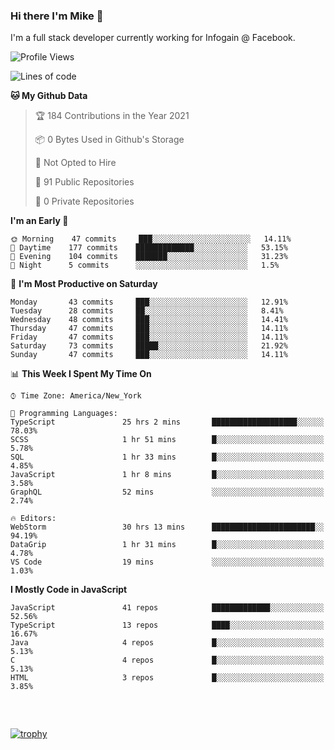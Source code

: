 ### Hi there I'm Mike 👋
I'm a full stack developer currently working for Infogain @ Facebook.

<!--START_SECTION:waka-->
![Profile Views](http://img.shields.io/badge/Profile%20Views-0-blue)

![Lines of code](https://img.shields.io/badge/From%20Hello%20World%20I%27ve%20Written-1.2%20million%20lines%20of%20code-blue)

**🐱 My Github Data** 

> 🏆 184 Contributions in the Year 2021
 > 
> 📦 0 Bytes Used in Github's Storage 
 > 
> 🚫 Not Opted to Hire
 > 
> 📜 91 Public Repositories 
 > 
> 🔑 0 Private Repositories  
 > 
**I'm an Early 🐤** 

```text
🌞 Morning    47 commits     ███░░░░░░░░░░░░░░░░░░░░░░   14.11% 
🌆 Daytime    177 commits    █████████████░░░░░░░░░░░░   53.15% 
🌃 Evening    104 commits    ███████░░░░░░░░░░░░░░░░░░   31.23% 
🌙 Night      5 commits      ░░░░░░░░░░░░░░░░░░░░░░░░░   1.5%

```
📅 **I'm Most Productive on Saturday** 

```text
Monday       43 commits     ███░░░░░░░░░░░░░░░░░░░░░░   12.91% 
Tuesday      28 commits     ██░░░░░░░░░░░░░░░░░░░░░░░   8.41% 
Wednesday    48 commits     ███░░░░░░░░░░░░░░░░░░░░░░   14.41% 
Thursday     47 commits     ███░░░░░░░░░░░░░░░░░░░░░░   14.11% 
Friday       47 commits     ███░░░░░░░░░░░░░░░░░░░░░░   14.11% 
Saturday     73 commits     █████░░░░░░░░░░░░░░░░░░░░   21.92% 
Sunday       47 commits     ███░░░░░░░░░░░░░░░░░░░░░░   14.11%

```


📊 **This Week I Spent My Time On** 

```text
⌚︎ Time Zone: America/New_York

💬 Programming Languages: 
TypeScript               25 hrs 2 mins       ███████████████████░░░░░░   78.03% 
SCSS                     1 hr 51 mins        █░░░░░░░░░░░░░░░░░░░░░░░░   5.78% 
SQL                      1 hr 33 mins        █░░░░░░░░░░░░░░░░░░░░░░░░   4.85% 
JavaScript               1 hr 8 mins         █░░░░░░░░░░░░░░░░░░░░░░░░   3.58% 
GraphQL                  52 mins             ░░░░░░░░░░░░░░░░░░░░░░░░░   2.74%

🔥 Editors: 
WebStorm                 30 hrs 13 mins      ███████████████████████░░   94.19% 
DataGrip                 1 hr 31 mins        █░░░░░░░░░░░░░░░░░░░░░░░░   4.78% 
VS Code                  19 mins             ░░░░░░░░░░░░░░░░░░░░░░░░░   1.03%

```

**I Mostly Code in JavaScript** 

```text
JavaScript               41 repos            █████████████░░░░░░░░░░░░   52.56% 
TypeScript               13 repos            ████░░░░░░░░░░░░░░░░░░░░░   16.67% 
Java                     4 repos             █░░░░░░░░░░░░░░░░░░░░░░░░   5.13% 
C                        4 repos             █░░░░░░░░░░░░░░░░░░░░░░░░   5.13% 
HTML                     3 repos             █░░░░░░░░░░░░░░░░░░░░░░░░   3.85%

```



<!--END_SECTION:waka-->

##### &nbsp;
[![trophy](https://github-profile-trophy.vercel.app/?username=uptonm&theme=dracula)](https://github.com/ryo-ma/github-profile-trophy)
